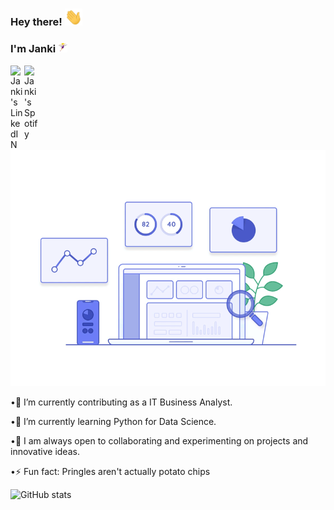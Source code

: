 ### Hey there! <img src="https://raw.githubusercontent.com/jankee31/jankee31/master/wave2.gif" width="28px">
### I'm Janki <img src="https://raw.githubusercontent.com/jankee31/jankee31/master/intro1.gif" width="15px">
 <a href="https://www.linkedin.com/in/janki-panchal/">
    <img align="left" alt="Janki's LinkedIN" width="22px" src="https://raw.githubusercontent.com/peterthehan/peterthehan/master/assets/linkedin.svg" />
 </a>
 <a href="https://open.spotify.com/user/31oa27s7v7jbd7sxmj3oy5xjvgba?si=zO--ug1kRl6LCqvPoGqhJA">
    <img align="left" alt="Janki's Spotify" width="22px" src="https://raw.githubusercontent.com/peterthehan/peterthehan/master/assets/spotify.svg" />
 </a>


 <img src="https://raw.githubusercontent.com/jankee31/jankee31/master/data.gif" width="1000px">

  •🔭 I’m currently contributing as a IT Business Analyst.

  •🌱 I’m currently learning Python for Data Science. 
  
  •🦄 I am always open to collaborating and experimenting on projects and innovative ideas. 

  
   

  •⚡ Fun fact: Pringles aren't actually potato chips

![GitHub stats](https://github-readme-stats.vercel.app/api?username=jankee31&show_icons=true&theme=radical)


<!--
**jankee31/jankee31** is a ✨ _special_ ✨ repository because its `README.md` (this file) appears on your GitHub profile.

Here are some ideas to get you started:

- 🔭 I’m currently working on ...
- 🌱 I’m currently learning ...
- 👯 I’m looking to collaborate on ...
- 🤔 I’m looking for help with ...
- 💬 Ask me about ...
- 📫 How to reach me: ...
- 😄 Pronouns: ...
- ⚡ Fun fact: ...
-->
